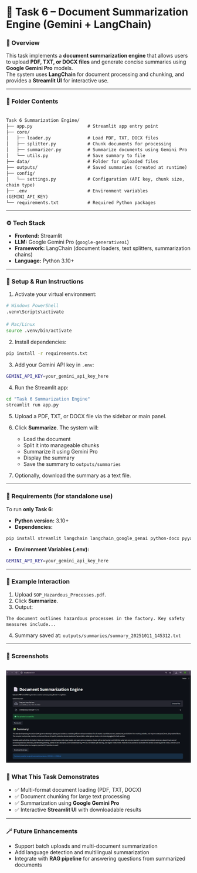 # 📄 Task 6 – Document Summarization Engine (Gemini + LangChain)

### 🧩 Overview
This task implements a **document summarization engine** that allows users to upload **PDF, TXT, or DOCX files** and generate concise summaries using **Google Gemini Pro** models.  
The system uses **LangChain** for document processing and chunking, and provides a **Streamlit UI** for interactive use.

---

### 📂 Folder Contents
```

Task 6 Summarization Engine/
├── app.py                     # Streamlit app entry point
├── core/
│   ├── loader.py              # Load PDF, TXT, DOCX files
│   ├── splitter.py            # Chunk documents for processing
│   ├── summarizer.py          # Summarize documents using Gemini Pro
│   └── utils.py               # Save summary to file
├── data/                      # Folder for uploaded files
├── outputs/                   # Saved summaries (created at runtime)
├── config/
│   └── settings.py            # Configuration (API key, chunk size, chain type)
├── .env                       # Environment variables (GEMINI_API_KEY)
└── requirements.txt           # Required Python packages

````

---

### ⚙️ Tech Stack
- **Frontend:** Streamlit  
- **LLM:** Google Gemini Pro (`google-generativeai`)  
- **Framework:** LangChain (document loaders, text splitters, summarization chains)  
- **Language:** Python 3.10+  

---

### 🚀 Setup & Run Instructions
1. Activate your virtual environment:
```bash
# Windows PowerShell
.venv\Scripts\activate

# Mac/Linux
source .venv/bin/activate
````

2. Install dependencies:

```bash
pip install -r requirements.txt
```

3. Add your Gemini API key in `.env`:

```bash
GEMINI_API_KEY=your_gemini_api_key_here
```

4. Run the Streamlit app:

```bash
cd "Task 6 Summarization Engine"
streamlit run app.py
```

5. Upload a PDF, TXT, or DOCX file via the sidebar or main panel.

6. Click **Summarize**. The system will:

   * Load the document
   * Split it into manageable chunks
   * Summarize it using Gemini Pro
   * Display the summary
   * Save the summary to `outputs/summaries`

7. Optionally, download the summary as a text file.

---

### 🧩 Requirements (for standalone use)

To run **only Task 6**:

* **Python version:** 3.10+
* **Dependencies:**

```bash
pip install streamlit langchain langchain_google_genai python-docx pyyaml
```

* **Environment Variables (.env):**

```bash
GEMINI_API_KEY=your_gemini_api_key_here
```

---

### 💬 Example Interaction

1. Upload `SOP_Hazardous_Processes.pdf`.
2. Click **Summarize**.
3. Output:

```
The document outlines hazardous processes in the factory. Key safety measures include...
```

4. Summary saved at: `outputs/summaries/summary_20251011_145312.txt`

---

### 📸 Screenshots
![alt text](<Screenshot 2025-10-11 112556.png>)
---

### 🧠 What This Task Demonstrates

* ✅ Multi-format document loading (PDF, TXT, DOCX)
* ✅ Document chunking for large text processing
* ✅ Summarization using **Google Gemini Pro**
* ✅ Interactive **Streamlit UI** with downloadable results

---

### 🪄 Future Enhancements

* Support batch uploads and multi-document summarization
* Add language detection and multilingual summarization
* Integrate with **RAG pipeline** for answering questions from summarized documents
